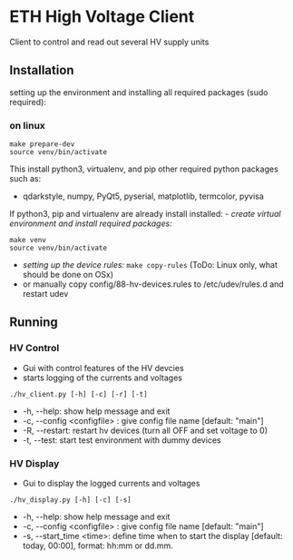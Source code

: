 # ETH High Voltage Client

Client to control and read out several HV supply units


## Installation

setting up the environment and installing all required packages (sudo required):
### on linux
```shell
make prepare-dev
source venv/bin/activate
```

This install python3, virtualenv, and pip other required python packages such as:
 - qdarkstyle, numpy, PyQt5, pyserial, matplotlib, termcolor, pyvisa

If python3, pip and virtualenv are already install installed:
    - _create virtual environment and install required packages:_ 
```shell
make venv
source venv/bin/activate
```
    
 - _setting up the device rules:_ `make copy-rules` (ToDo: Linux only, what should be done on OSx)
 - or manually copy config/88-hv-devices.rules to /etc/udev/rules.d and restart udev


## Running

### HV Control
 - Gui with control features of the HV devcies
 - starts logging of the currents and voltages
```shell
./hv_client.py [-h] [-c] [-r] [-t]
```
 -  -h, --help:                  show help message and exit
 -  -c, --config \<configfile> : give config file name [default: "main"]
 -  -R, --restart:               restart hv devices (turn all OFF and set voltage to 0)
 -  -t, --test:                  start test environment with dummy devices

### HV Display
 - Gui to display the logged currents and voltages
```shell
./hv_display.py [-h] [-c] [-s]
```
 -  -h, --help:                  show help message and exit
 -  -c, --config \<configfile> : give config file name [default: "main"]
 -  -s, --start_time \<time>:    define time when to start the display [default: today, 00:00], format: hh:mm or dd.mm.
